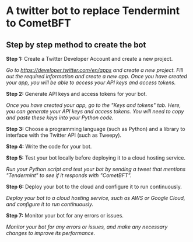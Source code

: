 # A twitter bot to replace Tendermint to CometBFT

## Step by step method to create the bot

**Step 1:** Create a Twitter Developer Account and create a new project.

*Go to <https://developer.twitter.com/en/apps> and create a new project. Fill out the required information and create a new app. Once you have created your app, you will be able to access your API keys and access tokens.*

**Step 2:** Generate API keys and access tokens for your bot.

*Once you have created your app, go to the "Keys and tokens" tab. Here, you can generate your API keys and access tokens. You will need to copy and paste these keys into your Python code.*

**Step 3:** Choose a programming language (such as Python) and a library to interface with the Twitter API (such as Tweepy).

**Step 4:** Write the code for your bot.

**Step 5:** Test your bot locally before deploying it to a cloud hosting service.

*Run your Python script and test your bot by sending a tweet that mentions "Tendermint" to see if it responds with "CometBFT".*

**Step 6:** Deploy your bot to the cloud and configure it to run continuously.

*Deploy your bot to a cloud hosting service, such as AWS or Google Cloud, and configure it to run continuously.*

**Step 7:** Monitor your bot for any errors or issues.

*Monitor your bot for any errors or issues, and make any necessary changes to improve its performance.*
